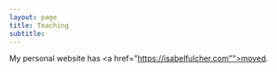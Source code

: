```yaml
---
layout: page
title: Teaching
subtitle: 
---
```


My personal website has <a href="https://isabelfulcher.com"">moved</a>.